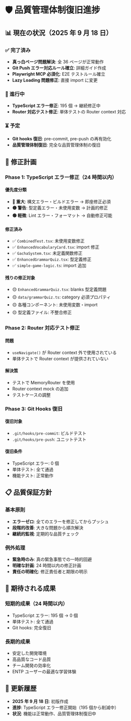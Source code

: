 # 🛡️ 品質管理体制復旧進捗

## 📊 **現在の状況（2025 年 9 月 18 日）**

### **✅ 完了済み**

- **真っ白ページ問題解決**: 全 36 ページが正常動作
- **Git Push エラー対応ルール確立**: 詳細ガイド作成
- **Playwright MCP 必須化**: E2E テストルール確立
- **Lazy Loading 問題修正**: 直接 import に変更

### **🔄 進行中**

- **TypeScript エラー修正**: 195 個 → 継続修正中
- **Router 対応テスト修正**: 単体テストの Router context 対応

### **⏳ 予定**

- **Git hooks 復旧**: pre-commit, pre-push の再有効化
- **品質管理体制復旧**: 完全な品質管理体制の復旧

## 🎯 **修正計画**

### **Phase 1: TypeScript エラー修正（24 時間以内）**

#### **優先度分類**

- **🔴 重大**: 構文エラー・ビルドエラー → 即座修正必須
- **🟡 警告**: 型定義エラー・未使用変数 → 計画的修正
- **🟢 軽微**: Lint エラー・フォーマット → 自動修正可能

#### **修正済み**

- ✅ `CombinedTest.tsx`: 未使用変数修正
- ✅ `EnhancedVocabularyCard.tsx`: import 修正
- ✅ `GachaSystem.tsx`: 未定義関数修正
- ✅ `EnhancedGrammarQuiz.tsx`: 型定義修正
- ✅ `simple-game-logic.ts`: import 追加

#### **残りの修正対象**

- 🟡 `EnhancedGrammarQuiz.tsx`: blanks 型定義問題
- 🟡 `data/grammarQuiz.ts`: category 必須プロパティ
- 🟡 各種コンポーネント: 未使用変数・import
- 🟡 型定義ファイル: 不整合修正

### **Phase 2: Router 対応テスト修正**

#### **問題**

- `useNavigate()` が Router context 外で使用されている
- 単体テストで Router context が提供されていない

#### **解決策**

- テストで MemoryRouter を使用
- Router context mock の追加
- テストケースの調整

### **Phase 3: Git Hooks 復旧**

#### **復旧対象**

- `.git/hooks/pre-commit`: ビルドテスト
- `.git/hooks/pre-push`: ユニットテスト

#### **復旧条件**

- TypeScript エラー: 0 個
- 単体テスト: 全て通過
- 機能テスト: 正常動作

## 📋 **品質保証方針**

### **基本原則**

- **エラーゼロ**: 全てのエラーを修正してからプッシュ
- **段階的改善**: 大きな問題から順次解決
- **継続的監視**: 定期的な品質チェック

### **例外処理**

- **緊急時のみ**: 真の緊急事態での一時的回避
- **明確な計画**: 24 時間以内の修正計画
- **責任の明確化**: 修正責任者と期限の明示

## 🌟 **期待される成果**

### **短期的成果（24 時間以内）**

- TypeScript エラー: 195 個 → 0 個
- 単体テスト: 全て通過
- Git hooks: 完全復旧

### **長期的成果**

- 安定した開発環境
- 高品質なコード品質
- チーム開発の効率化
- ENTP ユーザーの最適な学習体験

## 📝 **更新履歴**

- **2025 年 9 月 18 日**: 初版作成
- **進捗**: TypeScript エラー修正開始（195 個から削減中）
- **状況**: 機能は正常動作、品質管理体制復旧中
